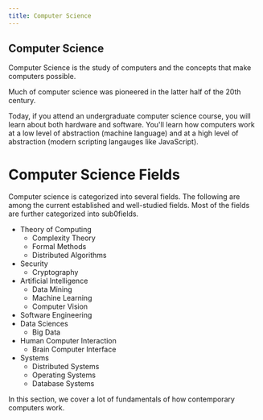 ```yaml
---
title: Computer Science
---
```

## Computer Science

Computer Science is the study of computers and the concepts that make computers possible.

Much of computer science was pioneered in the latter half of the 20th century.

Today, if you attend an undergraduate computer science course, you will learn about both hardware and software. You'll learn how computers work at a low level of abstraction (machine language) and at a high level of abstraction (modern scripting langauges like JavaScript).

# Computer Science Fields
Computer science is categorized into several fields. The following are among the current established and well-studied fields. Most of the fields are further categorized into sub0fields.
- Theory of Computing
  - Complexity Theory
  - Formal Methods
  - Distributed Algorithms
- Security
  - Cryptography
- Artificial Intelligence
  - Data Mining
  - Machine Learning
  - Computer Vision
- Software Engineering
- Data Sciences
  - Big Data
- Human Computer Interaction
  - Brain Computer Interface
- Systems
  - Distributed Systems
  - Operating Systems
  - Database Systems

In this section, we cover a lot of fundamentals of how contemporary computers work.
